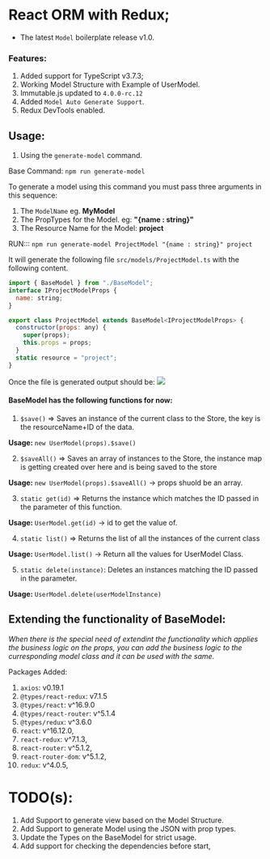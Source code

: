 # React ORM with Redux;

- The latest `Model` boilerplate release v1.0.

### Features:

1. Added support for TypeScript v3.7.3;
2. Working Model Structure with Example of UserModel.
3. Immutable.js updated to `4.0.0-rc.12`
4. Added `Model Auto Generate Support`.
5. Redux DevTools enabled.

## Usage:

1. Using the `generate-model` command.

Base Command: `npm run generate-model`

To generate a model using this command you must pass three arguments in this sequence:

1. The `ModelName` eg. **MyModel**
2. The PropTypes for the Model. eg: **"{name : string}"**
3. The Resource Name for the Model: **project**

RUN::: `npm run generate-model ProjectModel "{name : string}" project`

It will generate the following file `src/models/ProjectModel.ts` with the following content.

```javascript
import { BaseModel } from "./BaseModel";
interface IProjectModelProps {
  name: string;
}

export class ProjectModel extends BaseModel<IProjectModelProps> {
  constructor(props: any) {
    super(props);
    this.props = props;
  }
  static resource = "project";
}
```

Once the file is generated output should be:
[![](https://im7.ezgif.com/tmp/ezgif-7-544c6d11bbfc.gif)](https://im7.ezgif.com/tmp/ezgif-7-544c6d11bbfc.gif)

#### BaseModel has the following functions for now:

1. `$save()` => Saves an instance of the current class to the Store, the key is the resourceName+ID of the data.

**Usage:** `new UserModel(props).$save()`

2. `$saveAll()` => Saves an array of instances to the Store, the instance map is getting created over here and is being saved to the store

**Usage:** `new UserModel(props).$saveAll()` -> props shuold be an array.

3.  `static get(id)` => Returns the instance which matches the ID passed in the parameter of this function.

**Usage:** `UserModel.get(id)` -> id to get the value of.

4. `static list()` => Returns the list of all the instances of the current class

**Usage:** `UserModel.list()` -> Return all the values for UserModel Class.

5. `static delete(instance)`: Deletes an instances matching the ID passed in the parameter.

**Usage:** `UserModel.delete(userModelInstance)`

## Extending the functionality of BaseModel:

_When there is the special need of extendint the functionality which applies the business logic on the props, you can add the business logic to the curresponding model class and it can be used with the same._

Packages Added:

1. `axios`: v0.19.1
2. `@types/react-redux`: v7.1.5
3. `@types/react`: v^16.9.0
4. `@types/react-router`: v^5.1.4
5. `@types/redux`: v^3.6.0
6. `react`: v^16.12.0,
7. `react-redux`: v^7.1.3,
8. `react-router`: v^5.1.2,
9. `react-router-dom`: v^5.1.2,
10. `redux`: v^4.0.5,

# TODO(s):

1. Add Support to generate view based on the Model Structure.
2. Add Support to generate Model using the JSON with prop types.
3. Update the Types on the BaseModel for strict usage.
4. Add support for checking the dependencies before start,
